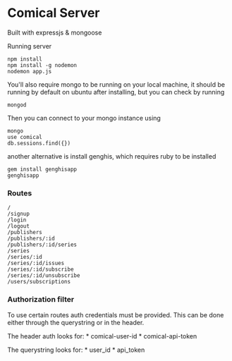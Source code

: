 # Comical Server

Built with expressjs & mongoose

Running server
```
npm install
npm install -g nodemon
nodemon app.js
```

You'll also require mongo to be running on your local machine, it should be running by default on ubuntu after installing, but you can check by running
```
mongod
```

Then you can connect to your mongo instance using
```
mongo
use comical
db.sessions.find({})
```

another alternative is install genghis, which requires ruby to be installed
```
gem install genghisapp
genghisapp
```


### Routes

```
/
/signup
/login
/logout
/publishers
/publishers/:id
/publishers/:id/series
/series
/series/:id
/series/:id/issues
/series/:id/subscribe
/series/:id/unsubscribe
/users/subscriptions
```

### Authorization filter

To use certain routes auth credentials must be provided. This can be done either through the querystring or in the header.

The header auth looks for:
	* comical-user-id
	* comical-api-token

The querystring looks for:
	* user_id
	* api_token
